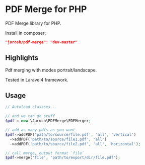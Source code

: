 # PDF Merge for PHP

PDF Merge library for PHP.

Install in composer:

```json
"jurosh/pdf-merge": "dev-master"
```

## Highlights

Pdf merging with modes portrait/landscape.

Tested in Laravel4 framework.

## Usage

```php
// Autoload classses...

// and we can do stuff
$pdf = new \Jurosh\PDFMerge\PDFMerger;

// add as many pdfs as you want
$pdf->addPDF('path/to/source/file.pdf', 'all', 'vertical')
  ->addPDF('path/to/source/file1.pdf', 'all')
  ->addPDF('path/to/source/file2.pdf', 'all', 'horizontal');

// call merge, output format `file`
$pdf->merge('file', 'path/to/export/dir/file.pdf');
```